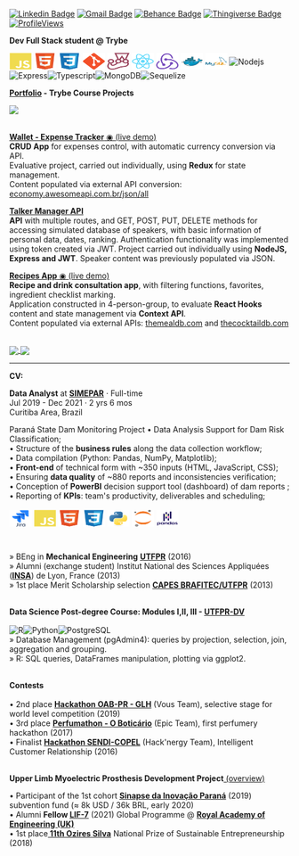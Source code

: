  [![Linkedin Badge](https://img.shields.io/badge/-LinkedIn-blue?style=flat-square&logo=Linkedin&logoColor=white&link=https://www.linkedin.com/in/arturovaine/)](https://www.linkedin.com/in/arturovaine/)
[![Gmail Badge](https://img.shields.io/badge/-Gmail-c14438?style=flat-square&logo=Gmail&logoColor=white&link=mailto:arturo.vaine@gmail.com)](mailto:arturo.vaine@gmail.com)
[![Behance Badge](https://img.shields.io/badge/-Behance-grey?style=flat-square&logo=Behance&logoColor=white&link=https://www.behance.net/arturovaine)](https://www.behance.net/arturovaine)
[![Thingiverse Badge](https://img.shields.io/badge/-Thingiverse-darkblue?style=flat-square&logo=Thingiverse&logoColor=blue&link=https://www.thingiverse.com/arturovaine/designs)](https://www.thingiverse.com/arturovaine/designs)
[![ProfileViews](https://komarev.com/ghpvc/?username=arturovaine&label=Profile%20views&color=0e75b6&style=flat)](www.https://github.com/arturovaine/)


<b>Dev Full Stack student @ Trybe</b><br>

<p align="left">
  <img align="center" alt="Js" height="30" width="40" src="https://raw.githubusercontent.com/devicons/devicon/master/icons/javascript/javascript-plain.svg">
    <img align="center" alt="HTML" height="30" width="40" src="https://raw.githubusercontent.com/devicons/devicon/master/icons/html5/html5-original.svg">
    <img align="center" alt="CSS" height="30" width="40" src="https://raw.githubusercontent.com/devicons/devicon/master/icons/css3/css3-original.svg">
 <img align="center" alt="Git" height="30" width="40" src="https://raw.githubusercontent.com/devicons/devicon/master/icons/git/git-plain.svg">
 <img align="center" alt="jest" height="30" width="40" src="https://raw.githubusercontent.com/devicons/devicon/master/icons/jest/jest-plain.svg">
    <img align="center" alt="React" height="30" width="40" src="https://raw.githubusercontent.com/devicons/devicon/master/icons/react/react-original.svg">
    <img align="center" alt="Redux" height="30" width="40" src="https://raw.githubusercontent.com/devicons/devicon/master/icons/redux/redux-original.svg">
    <img align="center" alt="Docker" height="30" width="40" src="https://raw.githubusercontent.com/devicons/devicon/master/icons/docker/docker-original.svg">
    <img align="center" alt="Mysql" height="30" width="40" src="https://raw.githubusercontent.com/devicons/devicon/master/icons/mysql/mysql-original-wordmark.svg">
    <img align="center" alt="Nodejs" height="30" width="40" src="https://cdn.jsdelivr.net/gh/devicons/devicon/icons/nodejs/nodejs-original.svg"><img align="center" alt="Express" height="30" width="40" src="https://cdn.jsdelivr.net/gh/devicons/devicon/icons/express/express-original.svg"><img align="center" alt="Typescript" height="30" width="40" src="https://cdn.jsdelivr.net/gh/devicons/devicon/icons/typescript/typescript-original.svg"><img align="center" alt="MongoDB" height="30" width="40" src="https://cdn.jsdelivr.net/gh/devicons/devicon/icons/mongodb/mongodb-original.svg"><img align="center" alt="Sequelize" height="30" width="40" src="https://cdn.jsdelivr.net/gh/devicons/devicon/icons/sequelize/sequelize-original.svg">
  <br>
  
<b><a href="https://arturovaine.github.io/portfolio/" target="_blank">Portfolio</a> - Trybe Course Projects</b><br>
 
  <a href="https://www.betrybe.com/" alt="Trybe" rel="nofollow"><img align="left" src="https://theme.zdassets.com/theme_assets/9633455/9814df697eaf49815d7df109110815ff887b3457.png" style="width:80px;"></a><br><br>

<a href="https://kindly-industry.surge.sh/"><b>Wallet - Expense Tracker</b> &#9673; (live demo)</a>
<br> <b>CRUD App</b> for expenses control, with automatic currency conversion via API.
<br> Evaluative project, carried out individually, using <b>Redux</b> for state management.
<br> Content populated via external API conversion: <a href='economy.awesomeapi.com.br/json/all'>economy.awesomeapi.com.br/json/all</a>
<br>
 
<a href="https://github.com/arturovaine/project-talker-manager"><b>Talker Manager API</b></a>
<br> <b>API</b> with multiple routes, and GET, POST, PUT, DELETE methods for accessing simulated database of speakers, with basic information of personal data, dates, ranking. Authentication functionality was implemented using token created via JWT. Project carried out individually using <b>NodeJS, Express and JWT</b>. Speaker content was previously populated via JSON.
<br>
 
<a href="https://elite-pie.surge.sh/"><b>Recipes App</b> &#9673; (live demo)</a>
<br><b>Recipe and drink consultation app</b>, with filtering functions, favorites, ingredient checklist marking.
<br> Application constructed in 4-person-group, to evaluate <b>React Hooks</b> content and state management via <b>Context API</b>.
<br> Content populated via external APIs: <a href='themealdb.com'>themealdb.com</a> and <a href='thecocktaildb.com'>thecocktaildb.com</a>
 
 <br>
  </a>
</div>

<a href="https://github.com/anuraghazra/github-readme-stats">
  <img align="center" src="https://github-readme-stats.vercel.app/api?username=arturovaine&count_private=true&show_icons=true&include_all_commits=true&layout=compact&hide_border=false&hide_title=false&theme=dark" />
</a>
<a href="https://github.com/anuraghazra/github-readme-stats">
  <img align="center" src="https://github-readme-stats.vercel.app/api/top-langs/?username=arturovaine&langs_count=3&hide_title=true&hide_border=false&theme=dark" />
</a>
 <br>
 
 
---


<b>CV:</b>
 <br>

<b>Data Analyst</b> at <a href='https://www.iat.pr.gov.br/Noticia/Simepar-vai-agregar-tecnologia-ao-monitoramento-de-barragens'><b>SIMEPAR</b></a> · Full-time<br>
Jul 2019 - Dec 2021 · 2 yrs 6 mos<br>
Curitiba Area, Brazil

Paraná State Dam Monitoring Project
• Data Analysis Support for Dam Risk Classification;<br>
• Structure of the <b>business rules</b> along the data collection workflow;<br>
• Data compilation (Python: Pandas, NumPy, Matplotlib);<br>
• <b>Front-end</b> of technical form with ~350 inputs (HTML, JavaScript, CSS);<br>
• Ensuring <b>data quality</b> of ~880 reports and inconsistencies verification;<br>
• Conception of <b>PowerBI</b> decision support tool (dashboard) of dam reports ;<br>
• Reporting of <b>KPIs</b>: team's productivity, deliverables and scheduling;<br><br>
<img align="center" alt="Jira" height="30" width="40" src="https://raw.githubusercontent.com/devicons/devicon/master/icons/jira/jira-original-wordmark.svg">
<img align="center" alt="Js" height="30" width="40" src="https://raw.githubusercontent.com/devicons/devicon/master/icons/javascript/javascript-plain.svg">
<img align="center" alt="HTML" height="30" width="40" src="https://raw.githubusercontent.com/devicons/devicon/master/icons/html5/html5-original.svg">
<img align="center" alt="CSS" height="30" width="40" src="https://raw.githubusercontent.com/devicons/devicon/master/icons/css3/css3-original.svg">
<img align="center" alt="Python" height="30" width="40" src="https://raw.githubusercontent.com/devicons/devicon/master/icons/python/python-original.svg">
<img align="center" alt="Jupyter" height="30" width="40" src="https://raw.githubusercontent.com/devicons/devicon/master/icons/jupyter/jupyter-original.svg">
<img align="center" alt="Jupyter" height="30" width="40" src="https://raw.githubusercontent.com/devicons/devicon/master/icons/pandas/pandas-original-wordmark.svg">

<br>
 
» BEng in <b>Mechanical Engineering</b> <a href='http://www.utfpr.edu.br/'><b>UTFPR</b></a> (2016)<br>
» Alumni (exchange student) Institut National des Sciences Appliquées (<a href='https://www.insa-lyon.fr/en/'><b>INSA</b></a>) de Lyon, France (2013)<br>
» 1st place Merit Scholarship selection <a href="https://www.gov.br/capes/pt-br/acesso-a-informacao/acoes-e-programas/bolsas/bolsas-e-auxilios-internacionais/encontre-aqui/paises/franca/programa-capes-brafitec"><b>CAPES BRAFITEC/UTFPR</b></a> (2013)<br>

<br><b>Data Science Post-degree Course: Modules I,II, III - <a href="https://coens.dv.utfpr.edu.br/pos/ciencia-dados/"><b>UTFPR-DV</b></a></b><br>
  
<img align="center" alt="R" height="30" width="40" src="https://cdn.jsdelivr.net/gh/devicons/devicon/icons/r/r-original.svg"><img align="center" alt="Python" height="30" width="40" src="https://cdn.jsdelivr.net/gh/devicons/devicon/icons/python/python-original.svg"><img align="center" alt="PostgreSQL" height="30" width="40" src="https://cdn.jsdelivr.net/gh/devicons/devicon/icons/postgresql/postgresql-original.svg">
<br>» Database Management (pgAdmin4): queries by projection, selection, join, aggregation and grouping.
<br>» R: SQL queries, DataFrames manipulation, plotting via ggplot2.
<br>


<br>
<b>Contests</b>
 <br><br>
• 2nd place <a href='https://globallegalhackathon.com/'><b>Hackathon OAB-PR - GLH</b></a> (Vous Team), selective stage for world level competition (2019)<br>
• 3rd place <a href='https://www.youtube.com/watch?v=YVSlHFDyucg'><b>Perfumathon - O Boticário</b></a> (Epic Team), first perfumery hackathon (2017)<br>
• Finalist <a href='https://www.youtube.com/watch?v=KvzbUcHXvps&t=292s'><b>Hackathon SENDI-COPEL</b></a> (Hack'nergy Team), Intelligent Customer Relationship (2016)
<br>

<br><b>Upper Limb Myoelectric Prosthesis Development Project<a href='https://github.com/arturovaine/arturovaine/blob/main/sbionics.md'></b> (overview)</a><br>

• Participant of the 1st cohort <a href='http://portal.sinapsedainovacao.com.br/'><b>Sinapse da Inovação Paraná</b></a> (2019) subvention fund (≈ 8k USD / 36k BRL, early 2020)<br>
• Alumni <b>Fellow <a href='https://www.raeng.org.uk/global/sustainable-development/leaders-innovation-fellowships'>LIF-7</a></b> (2021) Global Programme @ <a href='https://www.raeng.org.uk/'><b>Royal Academy of Engineering (UK)</b></a><br>
• 1st place<b><a href='https://www.premiooziressilva.com/'> 11th Ozires Silva</a></b> National Prize of Sustainable Entrepreneurship (2018)<br>
<br>

